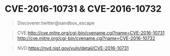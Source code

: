 # CVE-2016-10731 & CVE-2016-10732
> Discoverer:twitter@sandbox_escape 

> CVE:http://cve.mitre.org/cgi-bin/cvename.cgi?name=CVE-2016-10731  
http://cve.mitre.org/cgi-bin/cvename.cgi?name=CVE-2016-10732  

> NVD:https://nvd.nist.gov/vuln/detail/CVE-2016-10731 

